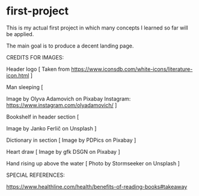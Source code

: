# first-project

This is my actual first project in which many concepts I learned so far will be applied.

The main goal is to produce a decent landing page.

CREDITS FOR IMAGES:

Header logo [
  Taken from https://www.iconsdb.com/white-icons/literature-icon.html
]

Man sleeping [

  Image by Olyva Adamovich on Pixabay
  Instagram: https://www.instagram.com/olyadamovich/
]

Bookshelf in header section [

  Image by Janko Ferlič on Unsplash
]

Dictionary in section [
  Image by PDPics on Pixabay
]

Heart draw [
  Image by gfk DSGN on Pixabay
]

Hand rising up above the water [
  Photo by Stormseeker on Unsplash
]


SPECIAL REFERENCES:


https://www.healthline.com/health/benefits-of-reading-books#takeaway

